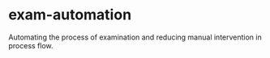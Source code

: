 # exam-automation
Automating the process of examination and reducing manual intervention in process flow.
